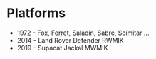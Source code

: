# Platforms

* 1972 - Fox, Ferret, Saladin, Sabre, Scimitar
...
* 2014 - Land Rover Defender RWMIK
* 2019 - Supacat Jackal MWMIK
